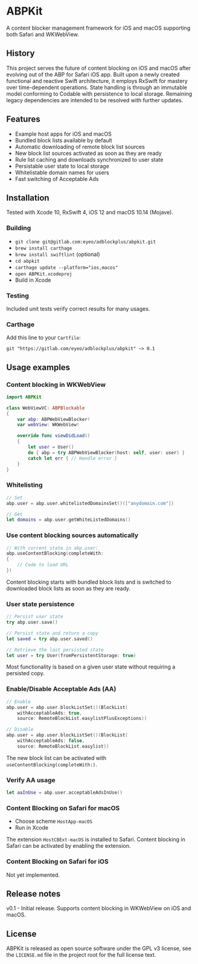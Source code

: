 ABPKit
======
A content blocker management framework for iOS and macOS supporting both Safari and WKWebView.

## History
This project serves the future of content blocking on iOS and macOS after evolving out of the ABP for Safari iOS app. Built upon a newly created functional and reactive Swift architecture, it employs RxSwift for mastery over time-dependent operations. State handling is through an immutable model conforming to Codable with persistence to local storage. Remaining legacy dependencies are intended to be resolved with further updates.

## Features
- Example host apps for iOS and macOS
- Bundled block lists available by default
- Automatic downloading of remote block list sources
- New block list sources activated as soon as they are ready
- Rule list caching and downloads synchronized to user state
- Persistable user state to local storage
- Whitelistable domain names for users
- Fast switching of Acceptable Ads

## Installation
Tested with Xcode 10, RxSwift 4, iOS 12 and macOS 10.14 (Mojave).

### Building
- `git clone git@gitlab.com:eyeo/adblockplus/abpkit.git`
- `brew install carthage`
- `brew install swiftlint` (optional)
- `cd abpkit`
- `carthage update --platform="ios,macos"`
- `open ABPKit.xcodeproj`
- Build in Xcode

### Testing
Included unit tests verify correct results for many usages.

### Carthage
Add this line to your `Cartfile`:
```
git "https://gitlab.com/eyeo/adblockplus/abpkit" ~> 0.1
```

## Usage examples
### Content blocking in WKWebView
```swift
import ABPKit

class WebViewVC: ABPBlockable
{
    var abp: ABPWebViewBlocker!
    var webView: WKWebView!

    override func viewDidLoad()
    {
        let user = User()
        do { abp = try ABPWebViewBlocker(host: self, user: user) }
        catch let err { // Handle error }
    }
}
```

### Whitelisting
```swift
// Set
abp.user = abp.user.whitelistedDomainsSet()(["anydomain.com"])

// Get
let domains = abp.user.getWhiteListedDomains()
```

### Use content blocking sources automatically
```swift
// With current state in abp.user:
abp.useContentBlocking(completeWith:
{
    // Code to load URL
})
```

Content blocking starts with bundled block lists and is switched to downloaded block lists as soon as they are ready.

### User state persistence
```swift
// Persist user state
try abp.user.save()

// Persist state and return a copy
let saved = try abp.user.saved()

// Retrieve the last persisted state
let user = try User(fromPersistentStorage: true)
```

Most functionality is based on a given user state without requiring a persisted copy.

### Enable/Disable Acceptable Ads (AA)
```swift
// Enable
abp.user = abp.user.blockListSet()(BlockList(
    withAcceptableAds: true,
    source: RemoteBlockList.easylistPlusExceptions))

// Disable
abp.user = abp.user.blockListSet()(BlockList(
    withAcceptableAds: false,
    source: RemoteBlockList.easylist))
```

The new block list can be activated with `useContentBlocking(completeWith:)`.

### Verify AA usage
```swift
let aaInUse = abp.user.acceptableAdsInUse()
```

### Content Blocking on Safari for macOS
- Choose scheme `HostApp-macOS`
- Run in Xcode

The extension `HostCBExt-macOS` is installed to Safari. Content blocking in Safari can be activated by enabling the extension.

### Content Blocking on Safari for iOS
Not yet implemented.

## Release notes
v0.1 - Initial release. Supports content blocking in WKWebView on iOS and macOS.

## License
ABPKit is released as open source software under the GPL v3 license, see the `LICENSE.md` file in the project root for the full license text.
